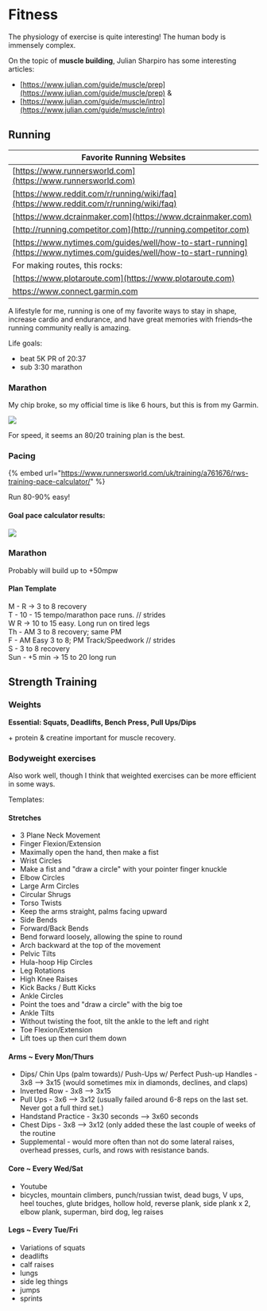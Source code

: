 # Fitness

The physiology of exercise is quite interesting! The human body is immensely complex.&#x20;

On the topic of **muscle building**, Julian Sharpiro has some interesting articles:

* [https://www.julian.com/guide/muscle/prep](https://www.julian.com/guide/muscle/prep) &&#x20;
* [https://www.julian.com/guide/muscle/intro](https://www.julian.com/guide/muscle/intro)

## Running

| Favorite Running Websites                                                                                            |
| -------------------------------------------------------------------------------------------------------------------- |
| [https://www.runnersworld.com](https://www.runnersworld.com)                                                         |
| [https://www.reddit.com/r/running/wiki/faq](https://www.reddit.com/r/running/wiki/faq)                               |
| [https://www.dcrainmaker.com](https://www.dcrainmaker.com)                                                           |
| [http://running.competitor.com](http://running.competitor.com)                                                       |
| [https://www.nytimes.com/guides/well/how-to-start-running](https://www.nytimes.com/guides/well/how-to-start-running) |
| For making routes, this rocks:                                                                                       |
| [https://www.plotaroute.com](https://www.plotaroute.com)                                                             |
| https://www.connect.garmin.com                                                                                       |

A lifestyle for me, running is one of my favorite ways to stay in shape, increase cardio and endurance, and have great memories with  friends–the running community really is amazing.&#x20;

Life goals:&#x20;

* beat 5K PR of 20:37
* sub 3:30 marathon

### Marathon&#x20;

My chip broke, so my official time is like 6 hours, but this is from my Garmin.&#x20;

![](<../.gitbook/assets/image (6).jpeg>)

For speed, it seems an 80/20 training plan is the best.&#x20;

### Pacing

{% embed url="https://www.runnersworld.com/uk/training/a761676/rws-training-pace-calculator/" %}

Run 80-90% easy!&#x20;

#### &#x20;Goal pace calculator results:&#x20;

![](<../.gitbook/assets/race-pacing (1).jpg>)

### Marathon

Probably will build up to +50mpw

#### Plan Template

M - R → 3 to 8 recovery\
T -  10 - 15 tempo/marathon pace runs. // strides\
W   R → 10 to 15 easy. Long run on tired legs\
Th - AM 3 to 8 recovery; same PM\
F - AM Easy 3 to 8; PM Track/Speedwork // strides\
S - 3 to 8 recovery\
Sun - +5 min → 15 to 20 long run



## Strength Training

### Weights

**Essential: Squats, Deadlifts, Bench Press, Pull Ups/Dips**

\+ protein & creatine important for muscle recovery.

### Bodyweight exercises

Also work well, though I think that weighted exercises can be more efficient in some ways.

Templates:

#### Stretches

* 3 Plane Neck Movement
* Finger Flexion/Extension
* Maximally open the hand, then make a fist
* Wrist Circles
* Make a fist and "draw a circle" with your pointer finger knuckle
* Elbow Circles
* Large Arm Circles
* Circular Shrugs
* Torso Twists
* Keep the arms straight, palms facing upward
* Side Bends
* Forward/Back Bends
* Bend forward loosely, allowing the spine to round
* Arch backward at the top of the movement
* Pelvic Tilts
* Hula-hoop Hip Circles
* Leg Rotations
* High Knee Raises
* Kick Backs / Butt Kicks
* Ankle Circles
* Point the toes and "draw a circle" with the big toe
* Ankle Tilts
* Without twisting the foot, tilt the ankle to the left and right
* Toe Flexion/Extension
* Lift toes up then curl them down

#### Arms \~ Every Mon/Thurs

* Dips/ Chin Ups (palm towards)/  Push-Ups w/ Perfect Push-up Handles - 3x8 --> 3x15 (would sometimes mix in diamonds, declines, and claps)
* Inverted Row - 3x8 --> 3x15&#x20;
* Pull Ups - 3x6 --> 3x12 (usually failed around 6-8 reps on the last set. Never got a full third set.)
* Handstand Practice - 3x30 seconds --> 3x60 seconds &#x20;
* Chest Dips - 3x8 --> 3x12 (only added these the last couple of weeks of the routine
* Supplemental - would more often than not do some lateral raises, overhead presses, curls, and rows with resistance bands.

#### Core \~ Every Wed/Sat

* Youtube
* &#x20;bicycles, mountain climbers, punch/russian twist, dead bugs, V ups, heel touches, glute bridges, hollow hold, reverse plank, side plank x 2, elbow plank, superman, bird dog, leg raises

#### Legs \~ Every Tue/Fri

* Variations of squats
* deadlifts
* calf raises
* lungs
* side leg things
* jumps
* sprints



